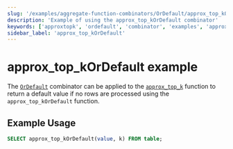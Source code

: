 ```yaml
---
slug: '/examples/aggregate-function-combinators/OrDefault/approx_top_kOrDefault'
description: 'Example of using the approx_top_kOrDefault combinator'
keywords: ['approxtopk', 'ordefault', 'combinator', 'examples', 'approx_top_kOrDefault']
sidebar_label: 'approx_top_kOrDefault'
---
```


# approx_top_kOrDefault example

The [`OrDefault`](/sql-reference/aggregate-functions/combinators#-ordefault) combinator can be applied to the [`approx_top_k`](/sql-reference/aggregate-functions/reference/approxtopk) function to return a default value if no rows are processed using the `approx_top_kOrDefault` function.

## Example Usage

```sql
SELECT approx_top_kOrDefault(value, k) FROM table;
``` 